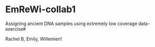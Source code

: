 # EmReWi-collab1
Assigning ancient DNA samples using extremely low coverage data- exercise#


Rachel B, Emily, Willemien!
